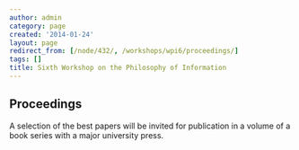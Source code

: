```yaml
---
author: admin
category: page
created: '2014-01-24'
layout: page
redirect_from: [/node/432/, /workshops/wpi6/proceedings/]
tags: []
title: Sixth Workshop on the Philosophy of Information
---
```

## Proceedings

A selection of the best papers will be invited for publication in a volume of
a book series with a major university press.

